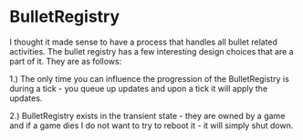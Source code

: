 # BulletRegistry

I thought it made sense to have a process that handles all bullet related
activities.  The bullet registry has a few interesting design choices that
are a part of it.  They are as follows:

1.) The only time you can influence the progression of the BulletRegistry is
during a tick - you queue up updates and upon a tick it will apply the updates.

2.) BulletRegistry exists in the transient state - they are owned by a game and
if a game dies I do not want to try to reboot it - it will simply shut down.
